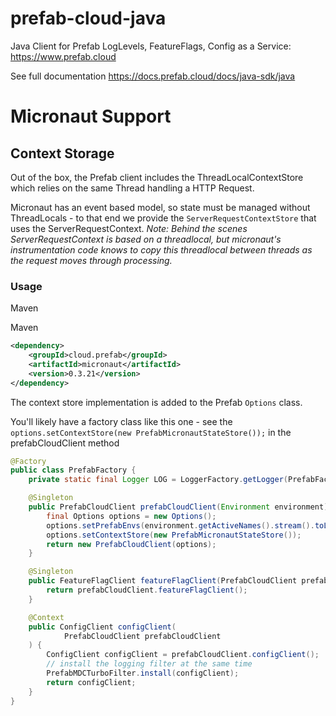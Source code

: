 # prefab-cloud-java
Java Client for Prefab LogLevels, FeatureFlags, Config as a Service: https://www.prefab.cloud

See full documentation https://docs.prefab.cloud/docs/java-sdk/java

# Micronaut Support

## Context Storage

Out of the box, the Prefab client includes the ThreadLocalContextStore which relies on the same Thread handling a HTTP Request. 

Micronaut has an event based model, so state must be managed without ThreadLocals - to that end we provide the `ServerRequestContextStore` that uses the ServerRequestContext. 
_Note: Behind the scenes ServerRequestContext is based on a threadlocal, but micronaut's instrumentation code knows to copy this threadlocal between threads as the request moves through processing._

### Usage

Maven

Maven
```xml
<dependency>
    <groupId>cloud.prefab</groupId>
    <artifactId>micronaut</artifactId>
    <version>0.3.21</version>
</dependency>
```

The context store implementation is added to the Prefab `Options` class.

You'll likely have a factory class like this one - see the `options.setContextStore(new PrefabMicronautStateStore());` in the prefabCloudClient method

```java
@Factory
public class PrefabFactory {
    private static final Logger LOG = LoggerFactory.getLogger(PrefabFactory.class);

    @Singleton
    public PrefabCloudClient prefabCloudClient(Environment environment) {
        final Options options = new Options();
        options.setPrefabEnvs(environment.getActiveNames().stream().toList());
        options.setContextStore(new PrefabMicronautStateStore());
        return new PrefabCloudClient(options);
    }

    @Singleton
    public FeatureFlagClient featureFlagClient(PrefabCloudClient prefabCloudClient) {
        return prefabCloudClient.featureFlagClient();
    }

    @Context
    public ConfigClient configClient(
            PrefabCloudClient prefabCloudClient
    ) {
        ConfigClient configClient = prefabCloudClient.configClient();
        // install the logging filter at the same time
        PrefabMDCTurboFilter.install(configClient);
        return configClient;
    }
}
```

